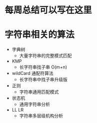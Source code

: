 # 每周总结可以写在这里

# 字符串相关的算法

- 字典树
  - 大量字符串的完整模式匹配
- KMP
  - 长字符串找子串 O(m+n)
- wildCard 通配符算法
  - 长字符串中找子串升级版
- 正则
  - 字符串通用匹配模式
- 状态机
  - 通用字符串分析
- LL LR
  - 字符串多层级机构分析
